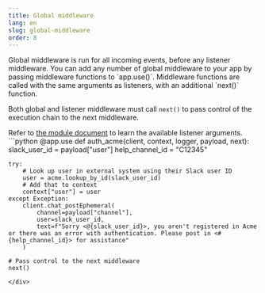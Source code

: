 ```yaml
---
title: Global middleware
lang: en
slug: global-middleware
order: 8
---
```


<div class="section-content">
Global middleware is run for all incoming events, before any listener middleware. You can add any number of global middleware to your app by passing middleware functions to `app.use()`. Middleware functions are called with the same arguments as listeners, with an additional `next()` function.

Both global and listener middleware must call `next()` to pass control of the execution chain to the next middleware. 
</div>

<div>
<span class="annotation">Refer to <a href="https://slack.dev/bolt-python/api-docs/slack_bolt/kwargs_injection/args.html" target="_blank">the module document</a> to learn the available listener arguments.</span>
```python
@app.use
def auth_acme(client, context, logger, payload, next):
    slack_user_id = payload["user"]
    help_channel_id = "C12345"

    try:
        # Look up user in external system using their Slack user ID
        user = acme.lookup_by_id(slack_user_id)
        # Add that to context
        context["user"] = user
    except Exception:
        client.chat_postEphemeral(
            channel=payload["channel"],
            user=slack_user_id,
            text=f"Sorry <@{slack_user_id}>, you aren't registered in Acme or there was an error with authentication. Please post in <#{help_channel_id}> for assistance"
        )

    # Pass control to the next middleware
    next()
```
</div>
